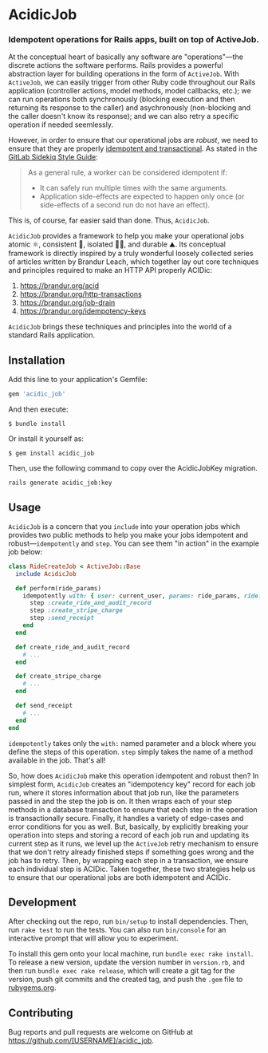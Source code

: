 # AcidicJob

### Idempotent operations for Rails apps, built on top of ActiveJob.

At the conceptual heart of basically any software are "operations"—the discrete actions the software performs. Rails provides a powerful abstraction layer for building operations in the form of `ActiveJob`. With `ActiveJob`, we can easily trigger from other Ruby code throughout our Rails application (controller actions, model methods, model callbacks, etc.); we can run operations both synchronously (blocking execution and then returning its response to the caller) and asychronously (non-blocking and the caller doesn't know its response); and we can also retry a specific operation if needed seemlessly.

However, in order to ensure that our operational jobs are _robust_, we need to ensure that they are properly [idempotent and transactional](https://github.com/mperham/sidekiq/wiki/Best-Practices#2-make-your-job-idempotent-and-transactional). As stated in the [GitLab Sidekiq Style Guide](https://docs.gitlab.com/ee/development/sidekiq_style_guide.html#idempotent-jobs):

>As a general rule, a worker can be considered idempotent if:
>  * It can safely run multiple times with the same arguments.
>  * Application side-effects are expected to happen only once (or side-effects of a second run do not have an effect).

This is, of course, far easier said than done. Thus, `AcidicJob`.

`AcidicJob` provides a framework to help you make your operational jobs atomic ⚛️, consistent 🤖, isolated 🕴🏼, and durable ⛰️. Its conceptual framework is directly inspired by a truly wonderful loosely collected series of articles written by Brandur Leach, which together lay out core techniques and principles required to make an HTTP API properly ACIDic:

1. https://brandur.org/acid
2. https://brandur.org/http-transactions
3. https://brandur.org/job-drain
4. https://brandur.org/idempotency-keys

`AcidicJob` brings these techniques and principles into the world of a standard Rails application.

## Installation

Add this line to your application's Gemfile:

```ruby
gem 'acidic_job'
```

And then execute:

    $ bundle install

Or install it yourself as:

    $ gem install acidic_job

Then, use the following command to copy over the AcidicJobKey migration.

```
rails generate acidic_job:key
```

## Usage

`AcidicJob` is a concern that you `include` into your operation jobs which provides two public methods to help you make your jobs idempotent and robust—`idempotently` and `step`. You can see them "in action" in the example job below:

```ruby
class RideCreateJob < ActiveJob::Base
  include AcidicJob

  def perform(ride_params)
    idempotently with: { user: current_user, params: ride_params, ride: nil } do
      step :create_ride_and_audit_record
      step :create_stripe_charge
      step :send_receipt
    end
  end

  def create_ride_and_audit_record
    # ...
  end

  def create_stripe_charge
    # ...
  end

  def send_receipt
    # ...
  end
end
```

`idempotently` takes only the `with:` named parameter and a block where you define the steps of this operation. `step` simply takes the name of a method available in the job. That's all!

So, how does `AcidicJob` make this operation idempotent and robust then? In simplest form, `AcidicJob` creates an "idempotency key" record for each job run, where it stores information about that job run, like the parameters passed in and the step the job is on. It then wraps each of your step methods in a database transaction to ensure that each step in the operation is transactionally secure. Finally, it handles a variety of edge-cases and error conditions for you as well. But, basically, by explicitly breaking your operation into steps and storing a record of each job run and updating its current step as it runs, we level up the `ActiveJob` retry mechanism to ensure that we don't retry already finished steps if something goes wrong and the job has to retry. Then, by wrapping each step in a transaction, we ensure each individual step is ACIDic. Taken together, these two strategies help us to ensure that our operational jobs are both idempotent and ACIDic.

## Development

After checking out the repo, run `bin/setup` to install dependencies. Then, run `rake test` to run the tests. You can also run `bin/console` for an interactive prompt that will allow you to experiment.

To install this gem onto your local machine, run `bundle exec rake install`. To release a new version, update the version number in `version.rb`, and then run `bundle exec rake release`, which will create a git tag for the version, push git commits and the created tag, and push the `.gem` file to [rubygems.org](https://rubygems.org).

## Contributing

Bug reports and pull requests are welcome on GitHub at https://github.com/[USERNAME]/acidic_job.

